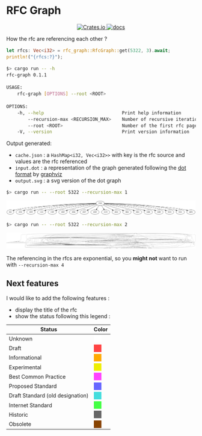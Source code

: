 # RFC Graph

<div align="center">
  <a href="https://crates.io/crates/rfc-graph">
    <img src="https://img.shields.io/crates/v/rfc-graph.svg"
      alt="Crates.io" />
  </a>
  <a href="https://docs.rs/rfc-grap">
    <img src="https://docs.rs/rfc-graph/badge.svg"
      alt="docs" />
  </a>
</div>

How the rfc are referencing each other ?

```rs
let rfcs: Vec<i32> = rfc_graph::RfcGraph::get(5322, 3).await;
println!("{rfcs:?}");
```

```sh
$> cargo run -- -h
rfc-graph 0.1.1

USAGE:
    rfc-graph [OPTIONS] --root <ROOT>

OPTIONS:
    -h, --help                             Print help information
        --recursion-max <RECURSION_MAX>    Number of recursive iteration max [default: 2]
        --root <ROOT>                      Number of the first rfc page in the graph (root)
    -V, --version                          Print version information
```

Output generated:

* `cache.json` : a `HashMap<i32, Vec<i32>>` with key is the rfc source and values are the rfc referenced
* `input.dot` : a representation of the graph generated following the [dot format](https://graphviz.org/doc/info/lang.html) by [graphviz](https://graphviz.org/)
* `output.svg` : a svg version of the dot graph

```sh
$> cargo run -- --root 5322 --recursion-max 1
```

![rfc 5322 one recursion](doc/5322-level-1.svg)

```sh
$> cargo run -- --root 5322 --recursion-max 2
```

![rfc 5322 two recursion](doc/5322-level-2.svg)

The referencing in the rfcs are exponential, so you **might not** want to run with `--recursion-max 4`

## Next features

I would like to add the following features :

* display the title of the rfc
* show the status following this legend :

| Status                            | Color                                                            |
| --------------------------------- | ---------------------------------------------------------------- |
| Unknown                           | <div style="height:20px;width:20px;background-color:#FFF"></div> |
| Draft                             | <div style="height:20px;width:20px;background-color:#F44"></div> |
| Informational                     | <div style="height:20px;width:20px;background-color:#FA0"></div> |
| Experimental                      | <div style="height:20px;width:20px;background-color:#EE0"></div> |
| Best Common Practice              | <div style="height:20px;width:20px;background-color:#F4F"></div> |
| Proposed Standard                 | <div style="height:20px;width:20px;background-color:#66F"></div> |
| Draft Standard (old designation)  | <div style="height:20px;width:20px;background-color:#4DD"></div> |
| Internet Standard                 | <div style="height:20px;width:20px;background-color:#4F4"></div> |
| Historic                          | <div style="height:20px;width:20px;background-color:#666"></div> |
| Obsolete                          | <div style="height:20px;width:20px;background-color:#840"></div> |
